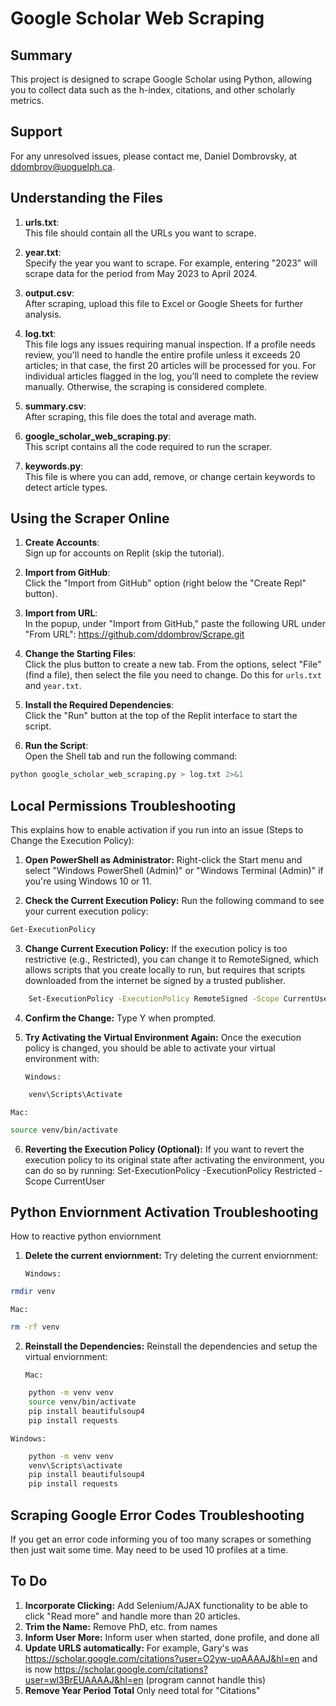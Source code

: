 # Google Scholar Web Scraping

## Summary

This project is designed to scrape Google Scholar using Python, allowing you to collect data such as the h-index, citations, and other scholarly metrics.

## Support

For any unresolved issues, please contact me, Daniel Dombrovsky, at ddombrov@uoguelph.ca.

## Understanding the Files

1. **urls.txt**:  
   This file should contain all the URLs you want to scrape.

2. **year.txt**:  
   Specify the year you want to scrape. For example, entering "2023" will scrape data for the period from May 2023 to April 2024.

3. **output.csv**:  
   After scraping, upload this file to Excel or Google Sheets for further analysis.

4. **log.txt**:  
   This file logs any issues requiring manual inspection. If a profile needs review, you'll need to handle the entire profile unless it exceeds 20 articles; in that case, the first 20 articles will be processed for you. For individual articles flagged in the log, you’ll need to complete the review manually. Otherwise, the scraping is considered complete.

5. **summary.csv**:  
   After scraping, this file does the total and average math.

6. **google_scholar_web_scraping.py**:  
   This script contains all the code required to run the scraper.

7. **keywords.py**:  
   This file is where you can add, remove, or change certain keywords to detect article types.

## Using the Scraper Online

1. **Create Accounts**:  
   Sign up for accounts on Replit (skip the tutorial).

2. **Import from GitHub**:  
   Click the "Import from GitHub" option (right below the "Create Repl" button).

3. **Import from URL**:  
   In the popup, under "Import from GitHub," paste the following URL under "From URL":
   https://github.com/ddombrov/Scrape.git

4. **Change the Starting Files**:  
   Click the plus button to create a new tab. From the options, select "File" (find a file), then select the file you need to change. Do this for `urls.txt` and `year.txt`.

5. **Install the Required Dependencies**:  
   Click the "Run" button at the top of the Replit interface to start the script.

6. **Run the Script**:  
   Open the Shell tab and run the following command:

```bash
python google_scholar_web_scraping.py > log.txt 2>&1
```

## Local Permissions Troubleshooting

This explains how to enable activation if you run into an issue (Steps to Change the Execution Policy):

1. **Open PowerShell as Administrator:**
   Right-click the Start menu and select "Windows PowerShell (Admin)" or "Windows Terminal (Admin)" if you're using Windows 10 or 11.

2. **Check the Current Execution Policy:**
   Run the following command to see your current execution policy:

```bash
Get-ExecutionPolicy
```

3.  **Change Current Execution Policy:**
    If the execution policy is too restrictive (e.g., Restricted), you can change it to RemoteSigned, which allows scripts that you create locally to run, but requires that scripts downloaded from the internet be signed by a trusted publisher.

```bash
    Set-ExecutionPolicy -ExecutionPolicy RemoteSigned -Scope CurrentUser
```

4.  **Confirm the Change:**
    Type Y when prompted.

5.  **Try Activating the Virtual Environment Again:**
    Once the execution policy is changed, you should be able to activate your virtual environment with:

        Windows:

```bash
    venv\Scripts\Activate
```

    Mac:

```bash
source venv/bin/activate
```

6.  **Reverting the Execution Policy (Optional):**
    If you want to revert the execution policy to its original state after activating the environment, you can do so by running: Set-ExecutionPolicy -ExecutionPolicy Restricted -Scope CurrentUser

## Python Enviornment Activation Troubleshooting

How to reactive python enviornment

1.  **Delete the current enviornment:**
    Try deleting the current enviornment:

        Windows:

```bash
rmdir venv
```

    Mac:

```bash
rm -rf venv
```

2.  **Reinstall the Dependencies:**
    Reinstall the dependencies and setup the virtual enviornment:

        Mac:

```bash
    python -m venv venv
    source venv/bin/activate
    pip install beautifulsoup4
    pip install requests
```

    Windows:

```bash
    python -m venv venv
    venv\Scripts\activate
    pip install beautifulsoup4
    pip install requests
```

## Scraping Google Error Codes Troubleshooting
If you get an error code informing you of too many scrapes or something then just wait some time. May need to be used 10 profiles at a time.

## To Do

1. **Incorporate Clicking:**
   Add Selenium/AJAX functionality to be able to click "Read more" and handle more than 20 articles.
2. **Trim the Name:**
Remove PhD, etc. from names
3. **Inform User More:**
Inform user when started, done profile, and done all
4. **Update URLS automatically:**
For example, Gary's was https://scholar.google.com/citations?user=O2yw-uoAAAAJ&hl=en and is now https://scholar.google.com/citations?user=wl3BrEUAAAAJ&hl=en (program cannot handle this)
5. **Remove Year Period Total**
Only need total for "Citations"
